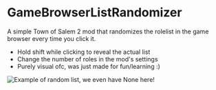 ﻿# GameBrowserListRandomizer
A simple Town of Salem 2 mod that randomizes the rolelist in the game browser every time you click it.

 - Hold shift while clicking to reveal the actual list
 - Change the number of roles in the mod's settings
 - Purely visual ofc, was just made for fun/learning :)
 
![Example of random list, we even have None here!](https://doggieli.cc/assets/images/screen.jpg)
